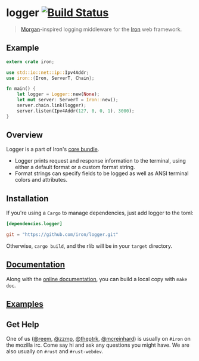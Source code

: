 logger [![Build Status](https://secure.travis-ci.org/iron/logger.png?branch=master)](https://travis-ci.org/iron/logger)
====

> [Morgan](https://github.com/expressjs/morgan)-inspired logging middleware for the [Iron](https://github.com/iron/iron) web framework.

## Example

```rust
extern crate iron;

use std::io::net::ip::Ipv4Addr;
use iron::{Iron, ServerT, Chain};

fn main() {
    let logger = Logger::new(None);
    let mut server: ServerT = Iron::new();
    server.chain.link(logger);
    server.listen(Ipv4Addr(127, 0, 0, 1), 3000);
}
```

## Overview

Logger is a part of Iron's [core bundle](https://github.com/iron/core).

- Logger prints request and response information to the terminal, using either a default format or a custom format string.
- Format strings can specify fields to be logged as well as ANSI terminal colors and attributes.

## Installation

If you're using a `Cargo` to manage dependencies, just add logger to the toml:

```toml
[dependencies.logger]

git = "https://github.com/iron/logger.git"
```

Otherwise, `cargo build`, and the rlib will be in your `target` directory.

## [Documentation](http://docs.ironframework.io/core/logger)

Along with the [online documentation](http://docs.ironframework.io/core/logger),
you can build a local copy with `make doc`.

## [Examples](/examples)

## Get Help

One of us ([@reem](https://github.com/reem/), [@zzmp](https://github.com/zzmp/),
[@theptrk](https://github.com/theptrk/), [@mcreinhard](https://github.com/mcreinhard))
is usually on `#iron` on the mozilla irc. Come say hi and ask any questions you might have.
We are also usually on `#rust` and `#rust-webdev`.

